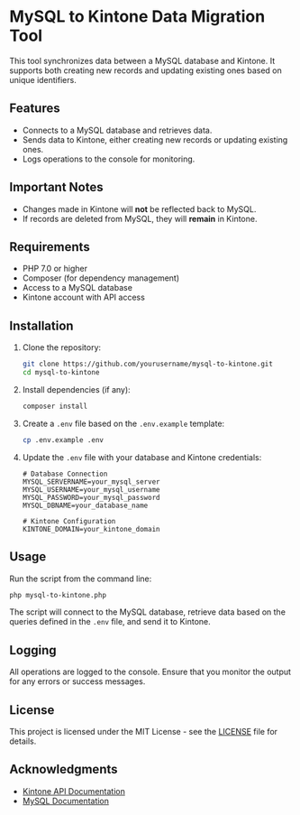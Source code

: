 # MySQL to Kintone Data Migration Tool

This tool synchronizes data between a MySQL database and Kintone. It supports both creating new records and updating existing ones based on unique identifiers.

## Features

- Connects to a MySQL database and retrieves data.
- Sends data to Kintone, either creating new records or updating existing ones.
- Logs operations to the console for monitoring.

## Important Notes

- Changes made in Kintone will **not** be reflected back to MySQL.
- If records are deleted from MySQL, they will **remain** in Kintone.

## Requirements

- PHP 7.0 or higher
- Composer (for dependency management)
- Access to a MySQL database
- Kintone account with API access

## Installation

1. Clone the repository:

   ```bash
   git clone https://github.com/yourusername/mysql-to-kintone.git
   cd mysql-to-kintone
   ```

2. Install dependencies (if any):

   ```bash
   composer install
   ```

3. Create a `.env` file based on the `.env.example` template:

   ```bash
   cp .env.example .env
   ```

4. Update the `.env` file with your database and Kintone credentials:

   ```env
   # Database Connection
   MYSQL_SERVERNAME=your_mysql_server
   MYSQL_USERNAME=your_mysql_username
   MYSQL_PASSWORD=your_mysql_password
   MYSQL_DBNAME=your_database_name

   # Kintone Configuration
   KINTONE_DOMAIN=your_kintone_domain
   ```

## Usage

Run the script from the command line:

```bash
php mysql-to-kintone.php
```

The script will connect to the MySQL database, retrieve data based on the queries defined in the `.env` file, and send it to Kintone.

## Logging

All operations are logged to the console. Ensure that you monitor the output for any errors or success messages.

## License

This project is licensed under the MIT License - see the [LICENSE](LICENSE) file for details.

## Acknowledgments

- [Kintone API Documentation](https://developer.kintone.io/hc/en-us)
- [MySQL Documentation](https://dev.mysql.com/doc/)